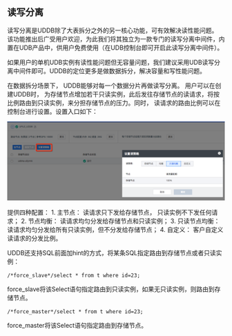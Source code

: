 

## 读写分离

读写分离是UDDB除了大表拆分之外的另一核心功能，可有效解决读性能问题。
该功能推出后广受用户欢迎，为此我们将其独立为一款专门的读写分离中间件，内置在UDB产品中，供用户免费使用（在UDB控制台即可开启此读写分离中间件）。

如果用户的单机UDB实例有读性能问题但无容量问题，我们建议采用UDB读写分离中间件即可。UDDB的定位更多是做数据拆分，解决容量和写性能问题。

在数据拆分场景下， UDDB能够对每一个数据分片再做读写分离。 用户可以在创建UDDB时，
为存储节点增加若干只读实例，此后发往存储节点的读请求，将按比例路由到只读实例，来分担存储节点的压力。同时，
读请求的路由比例可以在控制台进行设置。设置入口如下：

![image](/images/uddb06.png)

提供四种配置： 1. 主节点： 读请求只下发给存储节点， 只读实例不下发任何请求； 2. 节点均衡： 读请求均匀分发给存储节点和只读实例； 3.
只读节点均衡： 读请求均匀分发给所有只读实例，但不分发给存储节点； 4. 自定义： 客户自定义读请求的分发比例。

UDDB还支持SQL前面加hint的方式，将某条SQL指定路由到存储节点或者只读实例：
```
/*force_slave*/select * from t where id=23;
```
force\_slave将该Select语句指定路由到只读实例，如果无只读实例，则路由到存储节点。
```
/*force_master*/select * from t where id=23;
```
force\_master将该Select语句指定路由到存储节点。

